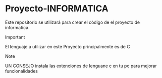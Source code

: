 # Proyecto-INFORMATICA
Este repositorio se utilizará para crear el código de el proyecto de informatica.


> [!IMPORTANT]
> El lenguaje a utilizar en este Proyecto principalmente es de C

> [!NOTE]
> UN CONSEJO
> instala las extenciones de lenguane c en tu pc para mejorar funcionalidades

